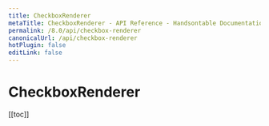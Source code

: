 ```yaml
---
title: CheckboxRenderer
metaTitle: CheckboxRenderer - API Reference - Handsontable Documentation
permalink: /8.0/api/checkbox-renderer
canonicalUrl: /api/checkbox-renderer
hotPlugin: false
editLink: false
---
```


# CheckboxRenderer

[[toc]]

